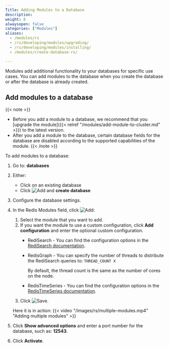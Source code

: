 ```yaml
---
Title: Adding Modules to a Database
description:
weight: 8
alwaysopen: false
categories: ["Modules"]
aliases:
  - /modules/rs
  - /rs/developing/modules/upgrading/
  - /rs/developing/modules/installing/
  - /modules/create-database-rs/

---
```

Modules add additional functionality to your databases for specific use cases.
You can add modules to the database when you create the database or after the database is already created.

## Add modules to a database

{{< note >}}
- Before you add a module to a database,
    we recommend that you [upgrade the module]({{< relref "/modules/add-module-to-cluster.md" >}}) to the latest version.
- After you add a module to the database,
    certain database fields for the database are disabled according to the supported capabilities of the module.
{{< /note >}}

To add modules to a database:

1. Go to: **databases**
1. Either:
    - Click on an existing database
    - Click ![Add](/images/rs/icon_add.png#no-click "Add") and **create database**
1. Configure the database settings.
1. In the Redis Modules field, click ![Add](/images/rs/icon_add.png#no-click "Add"):
    1. Select the module that you want to add.
    1. If you want the module to use a custom configuration, click **Add configuration** and enter the optional custom configuration.
        - RediSearch - You can find the configuration options in the [RediSearch documentation](https://oss.redislabs.com/redisearch/Configuring.html#redisearch_configuration_options).
        - RedisGraph - You can specify the number of threads to distribute the RediSearch queries to: `THREAD_COUNT X`

            By default, the thread count is the same as the number of cores on the node.
        - RedisTimeSeries - You can find the configuration options in the [RedisTimeSeries documentation](https://oss.redislabs.com/redistimeseries/configuration/#redistimeseries-configuration-options).
    1. Click ![Save](/images/rs/icon_save.png#no-click "Save").

    Here it is in action:
    {{< video "/images/rs/multiple-modules.mp4" "Adding multiple modules" >}}

1. Click **Show advanced options** and enter a port number for the database, such as: **12543**.
1. Click **Activate**.
